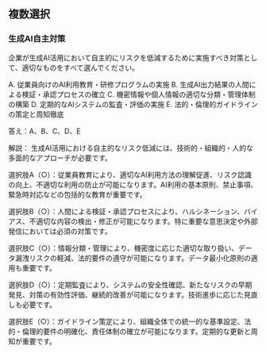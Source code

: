 ## 複数選択
### 生成AI自主対策
企業が生成AI活用において自主的にリスクを低減するために実施すべき対策として、適切なものをすべて選んでください。

A. 従業員向けのAI利用教育・研修プログラムの実施
B. 生成AI出力結果の人間による検証・承認プロセスの確立
C. 機密情報や個人情報の適切な分類・管理体制の構築
D. 定期的なAIシステムの監査・評価の実施
E. 法的・倫理的ガイドラインの策定と周知徹底

答え：A、B、C、D、E

解説：
生成AI活用における自主的なリスク低減には、技術的・組織的・人的な多面的なアプローチが必要です。

選択肢A（○）：従業員教育により、適切なAI利用方法の理解促進、リスク認識の向上、不適切な利用の防止が可能になります。AI利用の基本原則、禁止事項、緊急時対応などの包括的な教育が重要です。

選択肢B（○）：人間による検証・承認プロセスにより、ハルシネーション、バイアス、不適切な内容の検出・修正が可能になります。特に重要な意思決定や外部発信においては必須の対策です。

選択肢C（○）：情報分類・管理により、機密度に応じた適切な取り扱い、データ漏洩リスクの軽減、法的要件の遵守が可能になります。データ最小化原則の適用も重要です。

選択肢D（○）：定期監査により、システムの安全性確認、新たなリスクの早期発見、対策の有効性評価、継続的改善が可能になります。技術進歩に応じた見直しも必要です。

選択肢E（○）：ガイドライン策定により、組織全体での統一的な基準設定、法的・倫理的要件の明確化、責任体制の確立が可能になります。定期的な更新と周知が重要です。 